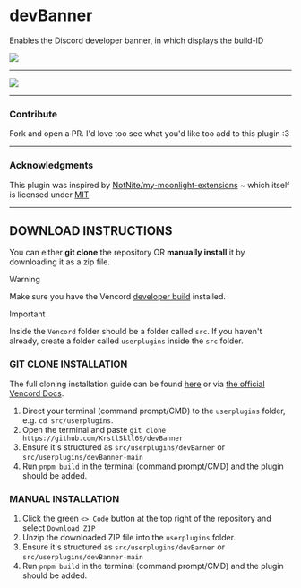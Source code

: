 # devBanner
Enables the Discord developer banner, in which displays the build-ID

![](https://cdn.nest.rip/uploads/cd11c2b8-46fd-41dc-a59c-dcdee487da25.png)

---

![](https://cdn.nest.rip/uploads/2f7a025f-1a63-4436-bc76-3c3292bee405.png)

---

### Contribute

Fork and open a PR. I'd love too see what you'd like too add to this plugin :3

---

### Acknowledgments

This plugin was inspired by [NotNite/my-moonlight-extensions](https://github.com/NotNite/my-moonlight-extensions) ~
which itself is licensed under [MIT](https://raw.githubusercontent.com/NotNite/my-moonlight-extensions/refs/heads/main/LICENSE)


---
## DOWNLOAD INSTRUCTIONS
You can either __git clone__ the repository OR __manually install__ it by downloading it as a zip file.<br/>
> [!WARNING]
> Make sure you have the Vencord [developer build](https://docs.vencord.dev/installing/) installed.<br/>

> [!IMPORTANT]
> Inside the `Vencord` folder should be a folder called `src`. If you haven't already, create a folder called `userplugins` inside the `src` folder.

### GIT CLONE INSTALLATION
The full cloning installation guide can be found [here](https://discord.com/channels/1015060230222131221/1257038407503446176/1257038407503446176) or via [the official Vencord Docs](https://docs.vencord.dev/installing/custom-plugins/).
1. Direct your terminal (command prompt/CMD) to the `userplugins` folder, e.g. `cd src/userplugins`.
2. Open the terminal and paste `git clone https://github.com/KrstlSkll69/devBanner`
3. Ensure it's structured as `src/userplugins/devBanner` or `src/userplugins/devBanner-main`
4. Run `pnpm build` in the terminal (command prompt/CMD) and the plugin should be added.

### MANUAL INSTALLATION
1. Click the green `<> Code` button at the top right of the repository and select `Download ZIP`
2. Unzip the downloaded ZIP file into the `userplugins` folder.
3. Ensure it's structured as `src/userplugins/devBanner` or `src/userplugins/devBanner-main`
5. Run `pnpm build` in the terminal (command prompt/CMD) and the plugin should be added.
